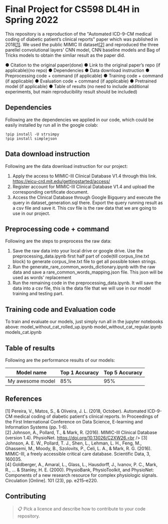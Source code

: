 # Final Project for CS598 DL4H in Spring 2022

This repository is a reproduction of the "Automated ICD-9-CM medical coding of diabetic patient’s clinical reports" paper which was published in 2018[[1]](#1). We used the public MIMIC III dataset[[2]](#2) and reproduced the three parellel convolutional layers' CNN model, CNN baseline models and Bag of Tricks models to obtain the simliar result as the paper did.

●	Citation to the original paper(done)
●	Link to the original paper’s repo (if applicable)(no repo)
●	Dependencies
●	Data download instruction
●	Preprocessing code + command (if applicable)
●	Training code + command (if applicable)
●	Evaluation code + command (if applicable)
●	Pretrained model (if applicable)
●	Table of results (no need to include additional experiments, but main reproducibility result should be included)

## Dependencies

Following are the dependencies we applied in our code, which could be easily installed by run all in the google colab:
```Setup
!pip install -U strsimpy
!pip install simplejson
```

## Data download instruction

Following are the data download instruction for our project:
1. Apply the access to MIMIC-III Clinical Database V1.4 through this link. https://eicu-crd.mit.edu/gettingstarted/access/
2. Register account for MIMIC-III Clinical Database V1.4 and upload the corresponding certificate document.
3. Access the Clinical Database through Google Bigquery and execute the query in dataset_generation.sql there. Export the query running result as a csv file and save it. This csv file is the raw data that we are going to use in our project.

## Preprocessing code + command

Following are the steps to preprocess the raw data:
1. Save the raw data into your local drive or google drive. Use the preprocessing_data.ipynb first half part of code(till corpus_line.txt block) to generate corpus_line.txt file to get all possible token strings.
2. Run the generate_rare_common_words_dictionary.ipynb with the raw data and save a rare_common_words_mapping.json file. This json will be used as words' replacement
3. Run the remaining code in the preprocessing_data.ipynb. It will save the data into a csv file, this is the data file that we will use in our model training and testing part.

## Training code and Evaluation code

To train and evaluate our models, just simply run all in the jupyter notebooks above:
model_without_cat_rolled_up.ipynb
model_without_cat_regular.ipynb
models_cat.ipynb

## Table of results 

Following are the performance results of our models:


| Model name         | Top 1 Accuracy  | Top 5 Accuracy |
| ------------------ |---------------- | -------------- |
| My awesome model   |     85%         |      95%       |


## References
<a id="1">[1]</a> 
Pereira, V., Matos, S., & Oliveira, J. L. (2018, October). Automated ICD-9-CM medical coding of diabetic patient's clinical reports. In Proceedings of the First International Conference on Data Science, E-learning and Information Systems (pp. 1-6).<br />
<a id="2">[2]</a> 
Johnson, A., Pollard, T., & Mark, R. (2016). MIMIC-III Clinical Database (version 1.4). PhysioNet. https://doi.org/10.13026/C2XW26.<br />
<a id="3">[3]</a> 
Johnson, A. E. W., Pollard, T. J., Shen, L., Lehman, L. H., Feng, M., Ghassemi, M., Moody, B., Szolovits, P., Celi, L. A., & Mark, R. G. (2016). MIMIC-III, a freely accessible critical care database. Scientific Data, 3, 160035.<br />
<a id="4">[4]</a> 
Goldberger, A., Amaral, L., Glass, L., Hausdorff, J., Ivanov, P. C., Mark, R., ... & Stanley, H. E. (2000). PhysioBank, PhysioToolkit, and PhysioNet: Components of a new research resource for complex physiologic signals. Circulation [Online]. 101 (23), pp. e215–e220.<br />

## Contributing

>📋  Pick a licence and describe how to contribute to your code repository. 